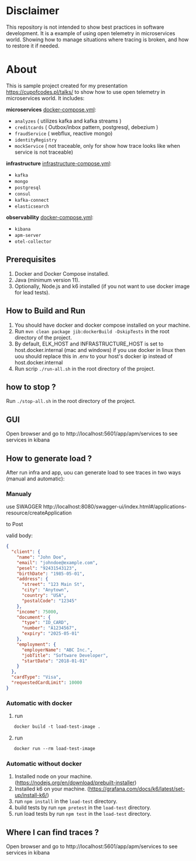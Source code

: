 # Disclaimer
This repository is not intended to show best practices in software development. It is a example of using open telemetry
in microservices world. Showing how to manage situations where tracing is broken, and how to restore it if needed.

# About

This is sample project created for my presentation https://cupofcodes.pl/talks/ to show how to use open telemetry in microservices world. It includes:

**microservices** [docker-compose.yml](docker-compose.yml):
- `analyzes` ( utilizes kafka and kafka streams )
- `creditcards` ( Outbox/inbox pattern, postgresql, debezium )
- `fraudService` ( webflux, reactive mongo)
- `identityRegistry`
- `mockService` ( not traceable, only for show how trace looks like when service is not traceable)

**infrastructure** [infrastructure-compose.yml](infrastructure-compose.yml):
- `kafka`
- `mongo`
- `postgresql`
- `consul`
- `kafka-connect`
- `elasticsearch`

**observability** [docker-compose.yml](otel-elk/docker-compose.yml):
- `kibana`
- `apm-server`
- `otel-collector`


## Prerequisites
1. Docker and Docker Compose installed.
2. Java (minimum version 11).
3. Optionally, Node.js and k6 installed (if you not want to use docker image for lead tests).


## How to Build and Run

1. You should have docker and docker compose installed on your machine.
2. Run `mvn clean package jib:dockerBuild -DskipTests` in the root directory of the project.
3. By default, ELK_HOST and INFRASTRUCTURE_HOST is set to host.docker.internal (mac and windows) if you use docker in linux then uou should replace this in .env to your host's docker ip instead of host.docker.internal
4. Run scrip `./run-all.sh` in the root directory of the project.

## how to stop ?
Run `./stop-all.sh` in the root directory of the project.


## GUI
Open browser and go to http://localhost:5601/app/apm/services to see services in kibana


## How to generate load ?
After run infra and app, uou can generate load to see traces in two ways (manual and automatic):

### Manualy

use SWAGGER
http://localhost:8080/swagger-ui/index.html#/applications-resource/createApplication

to Post

valid body:
```json
{
  "client": {
    "name": "John Doe",
    "email": "johndoe@example.com",
    "pesel": "92431543123",
    "birthDate": "1985-05-01",
    "address": {
      "street": "123 Main St",
      "city": "Anytown",
      "country": "USA",
      "postalCode": "12345"
    },
    "income": 75000,
    "document": {
      "type": "ID_CARD",
      "number": "A1234567",
      "expiry": "2025-05-01"
    },
    "employment": {
      "employerName": "ABC Inc.",
      "jobTitle": "Software Developer",
      "startDate": "2018-01-01"
    }
  },
  "cardType": "Visa",
  "requestedCardLimit": 10000
}
```

### Automatic with docker

1. run 
```dockerfile
   docker build -t load-test-image .
```
2. run
```dockerfile
   docker run --rm load-test-image
```
### Automatic without docker 

1. Installed node on your machine. (https://nodejs.org/en/download/prebuilt-installer)
2. Installed k6 on your machine. (https://grafana.com/docs/k6/latest/set-up/install-k6/)
3. run `npm install` in the `load-test` directory.
4. build tests by run `npm pretest` in the `load-test` directory.
5. run load tests by run `npm test` in the `load-test` directory.

## Where I can find traces ?

Open browser and go to http://localhost:5601/app/apm/services to see services in kibana